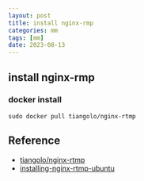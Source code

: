 ```yaml
---
layout: post
title: install nginx-rmp
categories: mm
tags: [mm]
date: 2023-08-13
---
```


## install nginx-rmp

### docker install

    sudo docker pull tiangolo/nginx-rtmp



## Reference
+ [tiangolo/nginx-rtmp](https://hub.docker.com/r/tiangolo/nginx-rtmp)
+ [installing-nginx-rtmp-ubuntu](https://devicetests.com/installing-nginx-rtmp-ubuntu)
